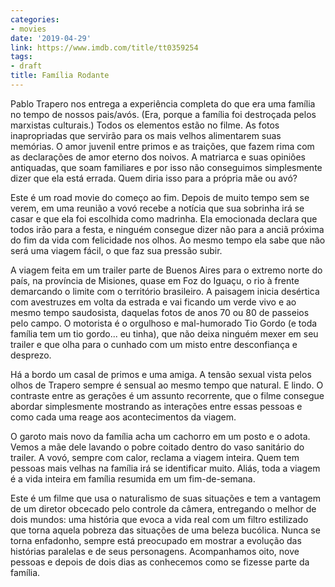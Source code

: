 ```yaml
---
categories:
- movies
date: '2019-04-29'
link: https://www.imdb.com/title/tt0359254
tags:
- draft
title: Família Rodante
---
```


Pablo Trapero nos entrega a experiência completa do que era uma família no tempo de nossos pais/avós. (Era, porque a família foi destroçada pelos marxistas culturais.) Todos os elementos estão no filme. As fotos inapropriadas que servirão para os mais velhos alimentarem suas memórias. O amor juvenil entre primos e as traições, que fazem rima com as declarações de amor eterno dos noivos. A matriarca e suas opiniões antiquadas, que soam familiares e por isso não conseguimos simplesmente dizer que ela está errada. Quem diria isso para a própria mãe ou avó?

Este é um road movie do começo ao fim. Depois de muito tempo sem se verem, em uma reunião a vovó recebe a notícia que sua sobrinha irá se casar e que ela foi escolhida como madrinha. Ela emocionada declara que todos irão para a festa, e ninguém consegue dizer não para a anciã próxima do fim da vida com felicidade nos olhos. Ao mesmo tempo ela sabe que não será uma viagem fácil, o que faz sua pressão subir.

A viagem feita em um trailer parte de Buenos Aires para o extremo norte do país, na província de Misiones, quase em Foz do Iguaçu, o rio à frente demarcando o limite com o território brasileiro. A paisagem inicia desértica com avestruzes em volta da estrada e vai ficando um verde vivo e ao mesmo tempo saudosista, daquelas fotos de anos 70 ou 80 de passeios pelo campo. O motorista é o orgulhoso e mal-humorado Tio Gordo (e toda família tem um tio gordo... eu tinha), que não deixa ninguém mexer em seu trailer e que olha para o cunhado com um misto entre desconfiança e desprezo.

Há a bordo um casal de primos e uma amiga. A tensão sexual vista pelos olhos de Trapero sempre é sensual ao mesmo tempo que natural. E lindo. O contraste entre as gerações é um assunto recorrente, que o filme consegue abordar simplesmente mostrando as interações entre essas pessoas e como cada uma reage aos acontecimentos da viagem.

O garoto mais novo da família acha um cachorro em um posto e o adota. Vemos a mãe dele lavando o pobre coitado dentro do vaso sanitário do trailer. A vovó, sempre com calor, reclama a viagem inteira. Quem tem pessoas mais velhas na família irá se identificar muito. Aliás, toda a viagem é a vida inteira em família resumida em um fim-de-semana.

Este é um filme que usa o naturalismo de suas situações e tem a vantagem de um diretor obcecado pelo controle da câmera, entregando o melhor de dois mundos: uma história que evoca a vida real com um filtro estilizado que torna aquela pobreza das situações de uma beleza bucólica. Nunca se torna enfadonho, sempre está preocupado em mostrar a evolução das histórias paralelas e de seus personagens. Acompanhamos oito, nove pessoas e depois de dois dias as conhecemos como se fizesse parte da família.
